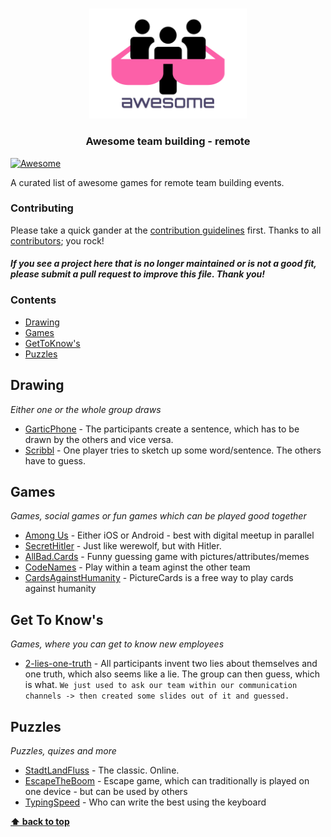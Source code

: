 <br />
<p align="center">
  <a href="https://github.com/strobsi/awesome-team-building">
    <img src="./media/logo.svg" alt="Logo" width="50%" height="auto">
  </a>

  <h3 align="center">Awesome team building - remote</h3>
</p>

[![Awesome](https://awesome.re/badge.svg)](https://awesome.re)

A curated list of awesome games for remote team building events.

### Contributing

Please take a quick gander at the [contribution guidelines](https://github.com/strobsi/awesome-team-building/blob/master/CONTRIBUTING.md) first. Thanks to all [contributors](https://github.com/strobsi/awesome-team-building/graphs/contributors); you rock!

#### _If you see a project here that is no longer maintained or is not a good fit, please submit a pull request to improve this file. Thank you!_

### Contents

- [Drawing](#drawing)
- [Games](#games)
- [GetToKnow's](#get-to-knows)
- [Puzzles](#puzzles)

## Drawing

_Either one or the whole group draws_

- [GarticPhone](https://garticphone.com/de) - The participants create a sentence, which has to be drawn by the others and vice versa.
- [Scribbl](https://skribbl.io/) - One player tries to sketch up some word/sentence. The others have to guess.

## Games

_Games, social games or fun games which can be played good together_

- [Among Us](https://www.epicgames.com/store/de/p/among-us) - Either iOS or Android - best with digital meetup in parallel
- [SecretHitler](https://secret-hitler.com/) - Just like werewolf, but with Hitler.
- [AllBad.Cards](https://allbad.cards/) - Funny guessing game with pictures/attributes/memes
- [CodeNames](https://codenames.game/) - Play within a team aginst the other team
- [CardsAgainstHumanity](https://picturecards.online/) - PictureCards is a free way to play cards against humanity

## Get To Know's

_Games, where you can get to know new employees_

- [2-lies-one-truth]() - All participants invent two lies about themselves and one truth, which also seems like a lie. The group can then guess, which is what. `We just used to ask our team within our communication channels -> then created some slides out of it and guessed.`

## Puzzles

_Puzzles, quizes and more_

- [StadtLandFluss](https://stadtlandfluss.cool) - The classic. Online.
- [EscapeTheBoom](https://escape-the-boom.com) - Escape game, which can traditionally is played on one device - but can be used by others
- [TypingSpeed](https://typing-speed.net/) - Who can write the best using the keyboard

**[⬆ back to top](#contents)**
